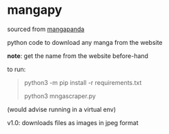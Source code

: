 # mangapy

sourced from [mangapanda](http://www.mangapanda.com)

python code to download any manga from the website

**note**: get the name from the website before-hand

to run: 

> python3 -m pip install -r requirements.txt
>
> python3 mngascraper.py

(would advise running in a virtual env)

v1.0: downloads files as images in jpeg format
